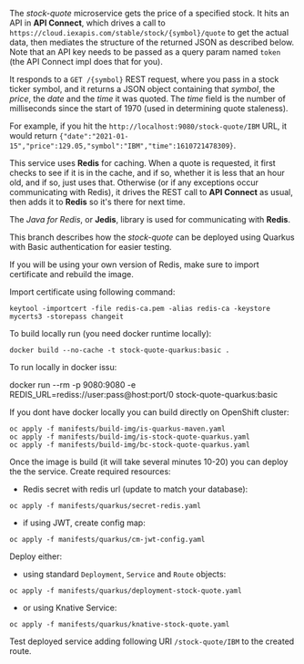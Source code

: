 <!--
       Copyright 2017 IBM Corp All Rights Reserved

   Licensed under the Apache License, Version 2.0 (the "License");
   you may not use this file except in compliance with the License.
   You may obtain a copy of the License at

       http://www.apache.org/licenses/LICENSE-2.0

   Unless required by applicable law or agreed to in writing, software
   distributed under the License is distributed on an "AS IS" BASIS,
   WITHOUT WARRANTIES OR CONDITIONS OF ANY KIND, either express or implied.
   See the License for the specific language governing permissions and
   limitations under the License.
-->

The *stock-quote* microservice gets the price of a specified stock.  It hits an API in **API Connect**,
which drives a call to `https://cloud.iexapis.com/stable/stock/{symbol}/quote` to get the actual data,
then mediates the structure of the returned JSON as described below.  Note that an API key needs to be
passed as a query param named `token` (the API Connect impl does that for you).

It responds to a `GET /{symbol}` REST request, where you pass in a stock ticker symbol, and it returns
a JSON object containing that *symbol*, the *price*, the *date* and the *time* it was quoted.  The *time*
field is the number of milliseconds since the start of 1970 (used in determining quote staleness).

For example, if you hit the `http://localhost:9080/stock-quote/IBM` URL, it would return
`{"date":"2021-01-15","price":129.05,"symbol":"IBM","time":1610721478309}`.

This service uses **Redis** for caching.  When a quote is requested, it first checks to see if it is
in the cache, and if so, whether it is less that an hour old, and if so, just uses that.  Otherwise
(or if any exceptions occur communicating with Redis), it drives the REST call to **API Connect** as
usual, then adds it to **Redis** so it's there for next time.

The *Java for Redis*, or **Jedis**, library is used for communicating with **Redis**.

This branch describes how the *stock-quote* can be deployed using Quarkus with Basic authentication for easier testing.

If you will be using your own version of Redis, make sure to import certificate and rebuild the image.

Import certificate using following command:

```
keytool -importcert -file redis-ca.pem -alias redis-ca -keystore mycerts3 -storepass changeit 
```

To build locally run (you need docker runtime locally):

```
docker build --no-cache -t stock-quote-quarkus:basic .  
```

To run locally in docker issu:

docker run --rm -p 9080:9080 -e REDIS_URL=rediss://user:pass@host:port/0 stock-quote-quarkus:basic

If you dont have docker locally you can build directly on OpenShift cluster:

```
oc apply -f manifests/build-img/is-quarkus-maven.yaml
oc apply -f manifests/build-img/is-stock-quote-quarkus.yaml
oc apply -f manifests/build-img/bc-stock-quote-quarkus.yaml
```

Once the image is build (it will take several minutes 10-20) you can deploy the the service.
Create required resources:

- Redis secret with redis url (update to match your database):
```
oc apply -f manifests/quarkus/secret-redis.yaml
```
- if using JWT, create config map:
```
oc apply -f manifests/quarkus/cm-jwt-config.yaml
```

Deploy either:

- using standard `Deployment`, `Service` and `Route` objects:
```
oc apply -f manifests/quarkus/deployment-stock-quote.yaml
```
- or using Knative Service:
```
oc apply -f manifests/quarkus/knative-stock-quote.yaml
```

Test deployed service adding following URI `/stock-quote/IBM` to the created route.


